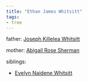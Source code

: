 ```yaml
---
title: "Ethan James Whitsitt"
tags:
- tree
---
```


father: [Joseph Killelea Whitsitt](content/Joseph%20Killelea%20Whitsitt.md)

mother: [Abigail Rose Sherman](content/Abigail%20Rose%20Sherman.md)

siblings:
- [Evelyn Naidene Whitsitt](content/Evelyn%20Naidene%20Whitsitt.md)
